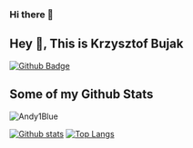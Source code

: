 ### Hi there 👋

<!--
**Andy1Blue/Andy1Blue** is a ✨ _special_ ✨ repository because its `README.md` (this file) appears on your GitHub profile.

Here are some ideas to get you started:

- 🔭 I’m currently working on ...
- 🌱 I’m currently learning ...
- 👯 I’m looking to collaborate on ...
- 🤔 I’m looking for help with ...
- 💬 Ask me about ...
- 📫 How to reach me: ...
- 😄 Pronouns: ...
- ⚡ Fun fact: ...
-->

## Hey 👋, This is Krzysztof Bujak
[![Github Badge](https://img.shields.io/badge/-andy1blue-grey?style=flat&logo=github&logoColor=white&link=https://github.com/Andy1Blue/)](https://www.github.com/Andy1Blue/) 
## Some of my Github Stats
<p align=left> <img src=https://komarev.com/ghpvc/?username=Andy1Blue alt=Andy1Blue /> </p>

[![Github stats](https://github-readme-stats.vercel.app/api?username=Andy1Blue&show_icons=true&include_all_commits=true)](https://github.com/Andy1Blue/github-readme-stats)
[![Top Langs](https://github-readme-stats.vercel.app/api/top-langs/?username=Andy1Blue&layout=compact)](https://github.com/Andy1Blue/github-readme-stats)
